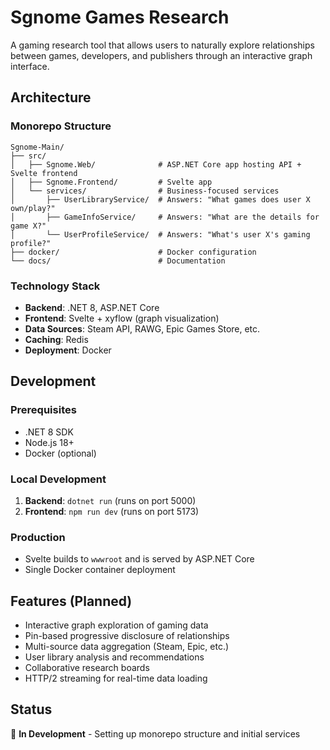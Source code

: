 # Sgnome Games Research

A gaming research tool that allows users to naturally explore relationships between games, developers, and publishers through an interactive graph interface.

## Architecture

### Monorepo Structure
```
Sgnome-Main/
├── src/
│   ├── Sgnome.Web/              # ASP.NET Core app hosting API + Svelte frontend
│   ├── Sgnome.Frontend/         # Svelte app 
│   └── services/                # Business-focused services
│       ├── UserLibraryService/  # Answers: "What games does user X own/play?"
│       ├── GameInfoService/     # Answers: "What are the details for game X?"
│       └── UserProfileService/  # Answers: "What's user X's gaming profile?"
├── docker/                      # Docker configuration
└── docs/                        # Documentation
```

### Technology Stack
- **Backend**: .NET 8, ASP.NET Core
- **Frontend**: Svelte + xyflow (graph visualization)
- **Data Sources**: Steam API, RAWG, Epic Games Store, etc.
- **Caching**: Redis
- **Deployment**: Docker

## Development

### Prerequisites
- .NET 8 SDK
- Node.js 18+
- Docker (optional)

### Local Development
1. **Backend**: `dotnet run` (runs on port 5000)
2. **Frontend**: `npm run dev` (runs on port 5173)

### Production
- Svelte builds to `wwwroot` and is served by ASP.NET Core
- Single Docker container deployment

## Features (Planned)
- Interactive graph exploration of gaming data
- Pin-based progressive disclosure of relationships
- Multi-source data aggregation (Steam, Epic, etc.)
- User library analysis and recommendations
- Collaborative research boards
- HTTP/2 streaming for real-time data loading

## Status
🚧 **In Development** - Setting up monorepo structure and initial services



